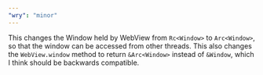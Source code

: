 ```yaml
---
"wry": "minor"
---
```


This changes the Window held by WebView from `Rc<Window>` to `Arc<Window>`, so that the window can be
accessed from other threads. This also changes the `WebView.window` method to return `&Arc<Window>` instead
of `&Window`, which I think should be backwards compatible.
